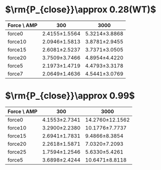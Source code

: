 # $\rm{P_{close}}\approx 0.28(WT)$
| Force \ AMP | 300 | 3000 |
|-------------|---------|---------|
| force0      | 2.4155±1.5564 | 5.3214±3.8868 |
| force10     | 2.0946±1.5813 | 3.8781±2.9455 |
| force15     | 2.6081±2.5237 | 3.7371±3.0505 |
| force20     | 3.7509±3.7466 | 4.8954±4.4220 |
| force5      | 2.1973±1.4719 | 4.4793±3.3178 |
| force7      | 2.0649±1.4636 | 4.5441±3.0769 |


# $\rm{P_{close}}\approx 0.99$
| Force \ AMP | 300 | 3000 |
|-------------|---------|---------|
| force0      | 4.1553±2.7341 | 14.2760±12.1562 |
| force10     | 3.2900±2.2380 | 10.1776±7.7737 |
| force15     | 2.6941±1.7831 | 9.4866±8.3854 |
| force20     | 2.2618±1.5871 | 7.0320±7.2093 |
| force25     | 1.7594±1.2546 | 5.6330±5.4261 |
| force5      | 3.6898±2.4244 | 10.6471±8.8118 |


